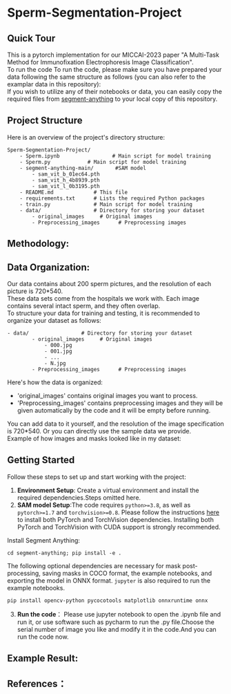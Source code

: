 # Sperm-Segmentation-Project

## Quick Tour<br>
This is a pytorch implementation for our MICCAI-2023 paper "A Multi-Task Method for Immunofixation Electrophoresis Image Classification".<br>
To run the code To run the code, please make sure you have prepared your data following the same structure as follows (you can also refer to the examplar data in this repository):<br>
If you wish to utilize any of their notebooks or data, you can easily copy the required files from [segment-anything](https://github.com/facebookresearch/segment-anything) to your local copy of this repository.<br>
## Project Structure<br>
Here is an overview of the project's directory structure:<br>
```
Sperm-Segmentation-Project/
    - Sperm.ipynb                 # Main script for model training
    - Sperm.py            # Main script for model training
    - segment-anything-main/       #SAM model
        - sam_vit_b_01ec64.pth 
        - sam_vit_h_4b8939.pth
        - sam_vit_l_0b3195.pth
    - README.md             # This file
    - requirements.txt      # Lists the required Python packages
    - train.py              # Main script for model training
    - data/                 # Directory for storing your dataset
        - original_images     # Original images
        - Preprocessing_images      # Preprocessing images

```
## Methodology:<br>
## Data Organization:<br>
Our data contains about 200 sperm pictures, and the resolution of each picture is 720*540. <br>
These data sets come from the hospitals we work with. Each image contains several intact sperm, and they often overlap.<br>
To structure your data for training and testing, it is recommended to organize your dataset as follows:<br>
```
- data/                 # Directory for storing your dataset
        - original_images     # Original images
            - 000.jpg
            - 001.jpg
            - ...
            - N.jpg
        - Preprocessing_images      # Preprocessing images
```
Here's how the data is organized:<br>

- 'original_images' contains original images you want to process.
- 'Preprocessing_images' contains preprocessing images and they will be given automatically by the code and it will be empty before running.<br>


You can add data to it yourself, and the resolution of the image specification is 720*540. Or you can directly use the sample data we provide.<br>
Example of how images and masks looked like in my dataset:<br>
## Getting Started<br>
Follow these steps to set up and start working with the project:<br>

1. **Environment Setup**: Create a virtual environment and install the required dependencies.Steps omitted here.<br>
2. **SAM model Setup**:The code requires `python>=3.8`, as well as `pytorch>=1.7` and `torchvision>=0.8`. Please follow the instructions [here](https://pytorch.org/get-started/locally/) to install both PyTorch and TorchVision dependencies. Installing both PyTorch and TorchVision with CUDA support is strongly recommended.<br>

Install Segment Anything:

```
cd segment-anything; pip install -e .
```

  The following optional dependencies are necessary for mask post-processing, saving masks in COCO format, the example notebooks, and exporting the model in ONNX format. `jupyter` is also required to run the example notebooks.

```
pip install opencv-python pycocotools matplotlib onnxruntime onnx
```
3. **Run the code**： Please use jupyter notebook to open the .ipynb file and run it, or use software such as pycharm to run the .py file.Choose the serial number of image you like and modify it in the code.And you can run the code now.<br>
## Example Result:<br>
## References：<br>
















